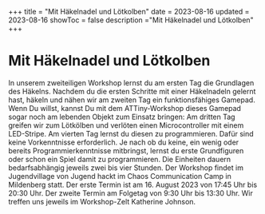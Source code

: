 +++
title = "Mit Häkelnadel und Lötkolben"
date = 2023-08-16
updated = 2023-08-16
showToc = false
description ="Mit Häkelnadel und Lötkolben"
+++

<script lang="ts">
    import Figure from "$lib/components/Figure.svelte";
</script>

# Mit Häkelnadel und Lötkolben

In unserem zweiteiligen Workshop lernst du am ersten Tag die Grundlagen des Häkelns. Nachdem du die ersten Schritte mit einer Häkelnadeln gelernt hast, häkeln und nähen wir am zweiten Tag ein funktionsfähiges Gamepad. Wenn Du willst, kannst Du mit dem ATTiny-Workshop dieses Gamepad sogar noch am lebenden Objekt zum Einsatz bringen: Am dritten Tag greifen wir zum Lötkölben und verlöten einen Microcontroller mit einem LED-Stripe. Am vierten Tag lernst du diesen zu programmieren. Dafür sind keine Vorkenntnisse erforderlich. Je nach ob du keine, ein wenig oder bereits Programmierkenntnisse mitbringst, lernst du erste Grundfiguren oder schon ein Spiel damit zu programmieren. Die Einheiten dauern bedarfsabhängig jeweils zwei bis vier Stunden. Der Workshop findet im Jugendvillage von Jugend hackt im Chaos Communication Camp in Mildenberg statt. Der erste Termin ist am 16. August 2023 von 17:45 Uhr bis 20:30 Uhr. Der zweite Termin am Folgetag von 9:30 Uhr bis 13:30 Uhr. Wir treffen uns jeweils im Workshop-Zelt Katherine Johnson.
